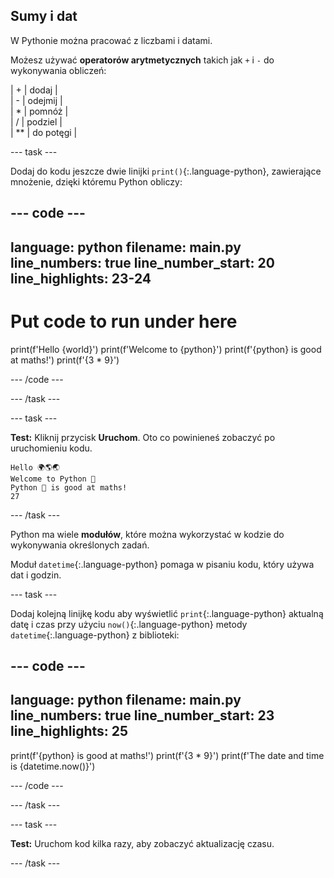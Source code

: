 ## Sumy i dat

W Pythonie można pracować z liczbami i datami.

Możesz używać **operatorów arytmetycznych** takich jak `+` i `-` do wykonywania obliczeń:

| + | dodaj |   
| - | odejmij |   
| * | pomnóż |   
| / | podziel |   
| ** | do potęgi |


--- task ---

Dodaj do kodu jeszcze dwie linijki `print()`{:.language-python}, zawierające mnożenie, dzięki któremu Python obliczy:

--- code ---
---
language: python filename: main.py line_numbers: true line_number_start: 20
line_highlights: 23-24
---
# Put code to run under here
print(f'Hello {world}') print(f'Welcome to {python}') print(f'{python} is good at maths!') print(f'{3 * 9}')

--- /code ---

--- /task ---

--- task ---

**Test:** Kliknij przycisk **Uruchom**. Oto co powinieneś zobaczyć po uruchomieniu kodu.

```
Hello 🌍🌎🌏
Welcome to Python 🐍
Python 🐍 is good at maths!
27
```

--- /task ---

Python ma wiele **modułów**, które można wykorzystać w kodzie do wykonywania określonych zadań.

Moduł `datetime`{:.language-python} pomaga w pisaniu kodu, który używa dat i godzin.

--- task ---

Dodaj kolejną linijkę kodu  aby wyświetlić `print`{:.language-python} aktualną datę i czas przy użyciu `now()`{:.language-python} metody `datetime`{:.language-python} z biblioteki:

--- code ---
---
language: python filename: main.py line_numbers: true line_number_start: 23
line_highlights: 25
---

print(f'{python} is good at maths!') print(f'{3 * 9}') print(f'The date and time is {datetime.now()}')

--- /code ---

--- /task ---

--- task ---

**Test:** Uruchom kod kilka razy, aby zobaczyć aktualizację czasu.

--- /task ---


